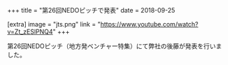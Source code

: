 +++
title = "第26回NEDOピッチで発表"
date = 2018-09-25

[extra]
image = "jts.png"
link = "https://www.youtube.com/watch?v=Zt_zESlPNQ4"
+++

第26回NEDOピッチ（地方発ベンチャー特集）にて弊社の後藤が発表を行いました。
